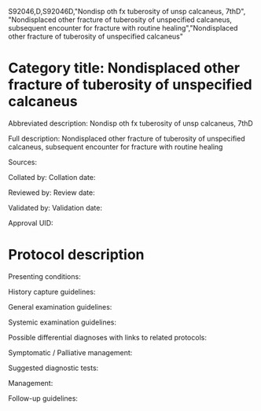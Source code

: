 S92046,D,S92046D,"Nondisp oth fx tuberosity of unsp calcaneus, 7thD", "Nondisplaced other fracture of tuberosity of unspecified calcaneus, subsequent encounter for fracture with routine healing","Nondisplaced other fracture of tuberosity of unspecified calcaneus"
# Category title: Nondisplaced other fracture of tuberosity of unspecified calcaneus

Abbreviated description: Nondisp oth fx tuberosity of unsp calcaneus, 7thD

Full description: Nondisplaced other fracture of tuberosity of unspecified calcaneus, subsequent encounter for fracture with routine healing

Sources:

Collated by:
Collation date:

Reviewed by:
Review date:

Validated by:
Validation date:

Approval UID:

# Protocol description

Presenting conditions:

History capture guidelines:

General examination guidelines:

Systemic examination guidelines:

Possible differential diagnoses with links to related protocols:

Symptomatic / Palliative management:

Suggested diagnostic tests:

Management:

Follow-up guidelines:
